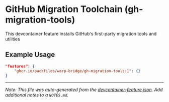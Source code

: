 
# GitHub Migration Toolchain (gh-migration-tools)

This devcontainer feature installs GitHub's first-party migration tools and utilities

## Example Usage

```json
"features": {
    "ghcr.io/packfiles/warp-bridge/gh-migration-tools:1": {}
}
```





---

_Note: This file was auto-generated from the [devcontainer-feature.json](https://github.com/packfiles/warp-bridge/blob/main/src/gh-migration-tools/devcontainer-feature.json).  Add additional notes to a `NOTES.md`._
